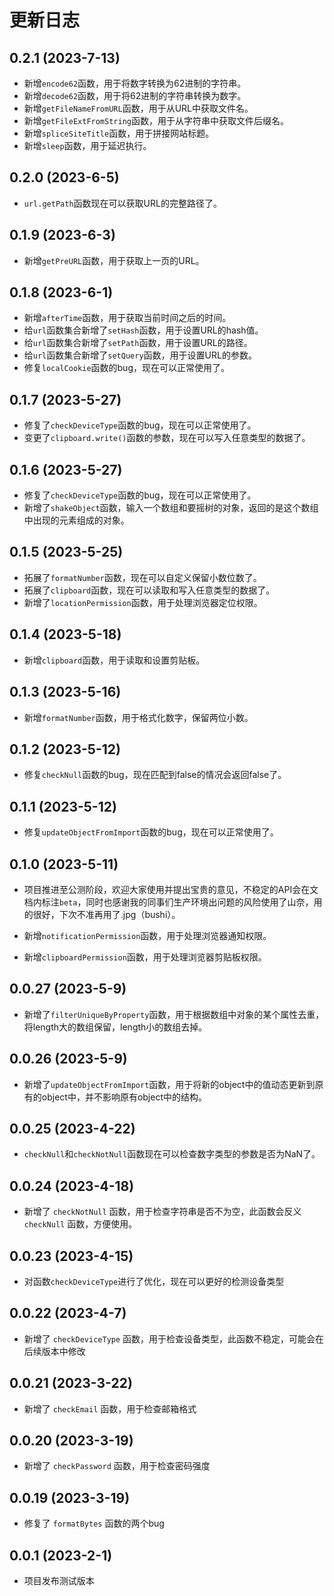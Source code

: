 # 更新日志

## 0.2.1 (2023-7-13)

- 新增`encode62`函数，用于将数字转换为62进制的字符串。
- 新增`decode62`函数，用于将62进制的字符串转换为数字。
- 新增`getFileNameFromURL`函数，用于从URL中获取文件名。
- 新增`getFileExtFromString`函数，用于从字符串中获取文件后缀名。
- 新增`spliceSiteTitle`函数，用于拼接网站标题。
- 新增`sleep`函数，用于延迟执行。

## 0.2.0 (2023-6-5)

- `url.getPath`函数现在可以获取URL的完整路径了。

## 0.1.9 (2023-6-3)

- 新增`getPreURL`函数，用于获取上一页的URL。

## 0.1.8 (2023-6-1)

- 新增`afterTime`函数，用于获取当前时间之后的时间。
- 给`url`函数集合新增了`setHash`函数，用于设置URL的hash值。
- 给`url`函数集合新增了`setPath`函数，用于设置URL的路径。
- 给`url`函数集合新增了`setQuery`函数，用于设置URL的参数。
- 修复`localCookie`函数的bug，现在可以正常使用了。

## 0.1.7 (2023-5-27)

- 修复了`checkDeviceType`函数的bug，现在可以正常使用了。
- 变更了`clipboard.write()`函数的参数，现在可以写入任意类型的数据了。

## 0.1.6 (2023-5-27)

- 修复了`checkDeviceType`函数的bug，现在可以正常使用了。
- 新增了`shakeObject`函数，输入一个数组和要摇树的对象，返回的是这个数组中出现的元素组成的对象。

## 0.1.5 (2023-5-25)

- 拓展了`formatNumber`函数，现在可以自定义保留小数位数了。
- 拓展了`clipboard`函数，现在可以读取和写入任意类型的数据了。
- 新增了`locationPermission`函数，用于处理浏览器定位权限。

## 0.1.4 (2023-5-18)

- 新增`clipboard`函数，用于读取和设置剪贴板。

## 0.1.3 (2023-5-16)

- 新增`formatNumber`函数，用于格式化数字，保留两位小数。

## 0.1.2 (2023-5-12)

- 修复`checkNull`函数的bug，现在匹配到false的情况会返回false了。

## 0.1.1 (2023-5-12)

- 修复`updateObjectFromImport`函数的bug，现在可以正常使用了。

## 0.1.0 (2023-5-11)

- 项目推进至公测阶段，欢迎大家使用并提出宝贵的意见，不稳定的API会在文档内标注`beta`，同时也感谢我的同事们生产环境出问题的风险使用了山奈，用的很好，下次不准再用了.jpg（bushi）。

- 新增`notificationPermission`函数，用于处理浏览器通知权限。

- 新增`clipboardPermission`函数，用于处理浏览器剪贴板权限。

## 0.0.27 (2023-5-9)

- 新增了`filterUniqueByProperty`函数，用于根据数组中对象的某个属性去重，将length大的数组保留，length小的数组去掉。

## 0.0.26 (2023-5-9)

- 新增了`updateObjectFromImport`函数，用于将新的object中的值动态更新到原有的object中，并不影响原有object中的结构。

## 0.0.25 (2023-4-22)

- `checkNull`和`checkNotNull`函数现在可以检查数字类型的参数是否为NaN了。

## 0.0.24 (2023-4-18)

- 新增了 `checkNotNull` 函数，用于检查字符串是否不为空，此函数会反义 `checkNull` 函数，方便使用。

## 0.0.23 (2023-4-15)

- 对函数`checkDeviceType`进行了优化，现在可以更好的检测设备类型

## 0.0.22 (2023-4-7)

- 新增了 `checkDeviceType` 函数，用于检查设备类型，此函数不稳定，可能会在后续版本中修改

## 0.0.21 (2023-3-22)

- 新增了 `checkEmail` 函数，用于检查邮箱格式

## 0.0.20 (2023-3-19)

- 新增了 `checkPassword` 函数，用于检查密码强度

## 0.0.19 (2023-3-19)

- 修复了 `formatBytes` 函数的两个bug

## 0.0.1 (2023-2-1)

- 项目发布测试版本
